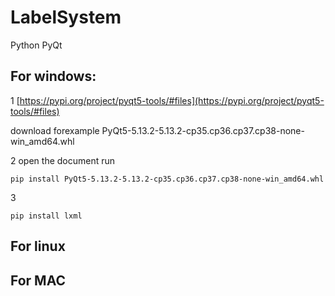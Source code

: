 # LabelSystem
Python PyQt 

## For windows:  

1 [https://pypi.org/project/pyqt5-tools/#files](https://pypi.org/project/pyqt5-tools/#files)  

 download forexample PyQt5-5.13.2-5.13.2-cp35.cp36.cp37.cp38-none-win_amd64.whl  
 
2 open the document run  

```
pip install PyQt5-5.13.2-5.13.2-cp35.cp36.cp37.cp38-none-win_amd64.whl
```  

3  
```
pip install lxml 
```  

## For linux 
## For MAC


